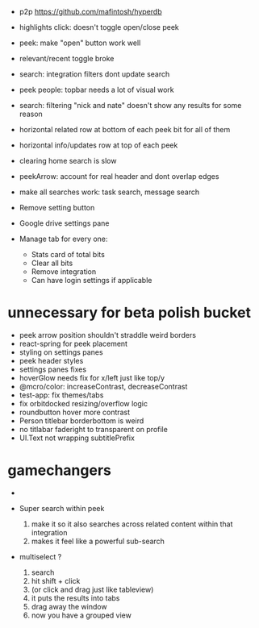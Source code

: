 - p2p https://github.com/mafintosh/hyperdb

- highlights click: doesn't toggle open/close peek
- peek: make "open" button work well
- relevant/recent toggle broke
- search: integration filters dont update search
- peek people: topbar needs a lot of visual work
- search: filtering "nick and nate" doesn't show any results for some reason
- horizontal related row at bottom of each peek bit for all of them
- horizontal info/updates row at top of each peek
- clearing home search is slow
- peekArrow: account for real header and dont overlap edges
- make all searches work: task search, message search
- Remove setting button
- Google drive settings pane
- Manage tab for every one:
  - Stats card of total bits
  - Clear all bits
  - Remove integration
  - Can have login settings if applicable

# unnecessary for beta polish bucket

- peek arrow position shouldn't straddle weird borders
- react-spring for peek placement
- styling on settings panes
- peek header styles
- settings panes fixes
- hoverGlow needs fix for x/left just like top/y
- @mcro/color: increaseContrast, decreaseContrast
- test-app: fix themes/tabs
- fix orbitdocked resizing/overflow logic
- roundbutton hover more contrast
- Person titlebar borderbottom is weird
- no titlabar faderight to transparent on profile
- UI.Text not wrapping subtitlePrefix

# gamechangers

-

- Super search within peek

  1.  make it so it also searches across related content within that integration
  2.  makes it feel like a powerful sub-search

- multiselect ?
  1.  search
  2.  hit shift + click
  3.  (or click and drag just like tableview)
  4.  it puts the results into tabs
  5.  drag away the window
  6.  now you have a grouped view
